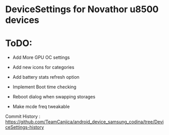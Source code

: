 DeviceSettings for Novathor u8500 devices
====================================
ToDO:
=======

  - Add More GPU OC settings

  - Add new icons for categories

  - Add battery stats refresh option

  - Implement Boot time checking

  - Reboot dialog when swapping storages

  - Make mcde freq tweakable


Commit History : https://github.com/TeamCanjica/android_device_samsung_codina/tree/DeviceSettings-history
